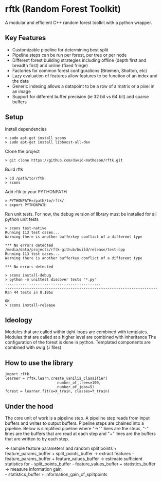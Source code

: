 rftk (Random Forest Toolkit)
===================

A modular and efficient C++ random forest toolkit with a python wrapper.  

Key Features
--------------
+ Customizable pipeline for determining best split
+ Pipeline steps can be run per forest, per tree or per node
+ Different forest building strategies including offline (depth first and breadth first) and online (fixed fringe)
+ Factories for common forest configurations (Briemen, Shotton, etc) 
+ Lazy evaluation of features allow features to be function of an index and the data 
+ Generic indexing allows a datapoint to be a row of a matrix or a pixel in an image
+ Support for different buffer precision (ie 32 bit vs 64 bit) and sparse buffers

Setup
--------------
Install dependencies

    > sudo apt-get install scons
    > sudo apt-get install libboost-all-dev

Clone the project

    > git clone https://github.com/david-matheson/rftk.git

Build rftk

    > cd /path/to/rftk
    > scons

Add rftk to your PYTHONPATH

    > PYTHONPATH=/path/to/rftk/
    > export PYTHONPATH  

Run unit tests.  For now, the debug version of library must be installed for all python unit tests 

    > scons test-native
    Running 113 test cases...
    Warning there is another bufferkey conflict of a different type

    *** No errors detected
    /media/data/projects/rftk-github/build/release/test-cpp
    Running 113 test cases...
    Warning there is another bufferkey conflict of a different type

    *** No errors detected

    > scons install-debug 
    > python -m unittest discover tests '*.py'
    ............................................
    ----------------------------------------------------------------------
    Ran 44 tests in 0.105s

    OK
    > scons install-release


Ideology
--------------
Modules that are called within tight loops are combined with templates.  Modules that are called at a higher level are combined with inheritance  The configuration of the forest is done in python.  Templated components are combined with swig (.i files)

How to use the library
--------------

    import rftk
    learner = rftk.learn.create_vanilia_classifier(                         
                            number_of_trees=100,
                            number_of_jobs=5)
    forest = learner.fit(x=X_train, classes=Y_train)
    

Under the hood
--------------
The core unit of work is a pipeline step.  A pipeline step reads from input buffers and writes to output buffers. Pipeline steps are chained into a pipeline. Below is simplified pipeline where "->"" lines are the steps, "-" lines are the buffers that are read at each step and "+" lines are the buffers that are written to by each step. 

  -> sample feature parameters and random split points
      + feature_params_buffer
      + split_points_buffer
  -> extract features
      - feature_params_buffer
      + feature_values_buffer
  -> estimate sufficient statistics for 
      - split_points_buffer
      - feature_values_buffer
      + statistics_buffer
  -> measure information gain  
      - statistics_buffer
      + information_gain_of_splitpoints


